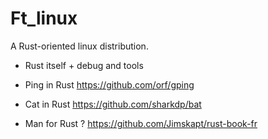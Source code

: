 # Ft_linux
A Rust-oriented linux distribution. 


- Rust itself + debug and tools

- Ping in Rust
https://github.com/orf/gping

- Cat in Rust
https://github.com/sharkdp/bat

- Man for Rust ?
https://github.com/Jimskapt/rust-book-fr
